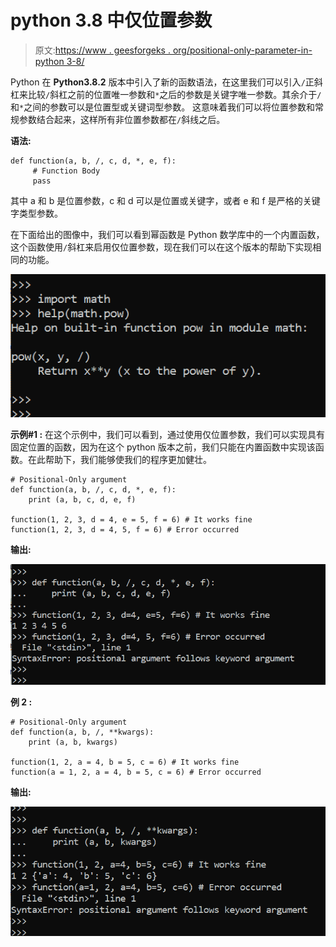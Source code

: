 # python 3.8 中仅位置参数

> 原文:[https://www . geesforgeks . org/positional-only-parameter-in-python 3-8/](https://www.geeksforgeeks.org/positional-only-parameter-in-python3-8/)

Python 在 **Python3.8.2** 版本中引入了新的函数语法，在这里我们可以引入`/`正斜杠来比较`/`斜杠之前的位置唯一参数和`*`之后的参数是关键字唯一参数。其余介于`/`和`*`之间的参数可以是位置型或关键词型参数。
这意味着我们可以将位置参数和常规参数结合起来，这样所有非位置参数都在`/`斜线之后。

**语法:**

```
def function(a, b, /, c, d, *, e, f):
     # Function Body
     pass 

```

其中 a 和 b 是位置参数，c 和 d 可以是位置或关键字，或者 e 和 f 是严格的关键字类型参数。

在下面给出的图像中，我们可以看到幂函数是 Python 数学库中的一个内置函数，这个函数使用`/`斜杠来启用仅位置参数，现在我们可以在这个版本的帮助下实现相同的功能。

![](img/3c373a29b2003f694bb71c19279109fb.png)

**示例#1 :**
在这个示例中，我们可以看到，通过使用仅位置参数，我们可以实现具有固定位置的函数，因为在这个 python 版本之前，我们只能在内置函数中实现该函数。在此帮助下，我们能够使我们的程序更加健壮。

```
# Positional-Only argument 
def function(a, b, /, c, d, *, e, f):
    print (a, b, c, d, e, f)

function(1, 2, 3, d = 4, e = 5, f = 6) # It works fine
function(1, 2, 3, d = 4, 5, f = 6) # Error occurred
```

**输出:**

![](img/3d0e5422b7f51fd0e205e8b734069b02.png)

**例 2 :**

```
# Positional-Only argument 
def function(a, b, /, **kwargs):
    print (a, b, kwargs)

function(1, 2, a = 4, b = 5, c = 6) # It works fine
function(a = 1, 2, a = 4, b = 5, c = 6) # Error occurred
```

**输出:**

![](img/a36ccc8825a14a4f4415080f15f47f6a.png)